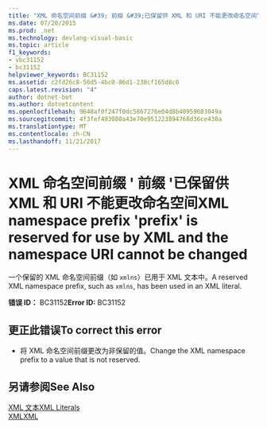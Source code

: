 ```yaml
---
title: "XML 命名空间前缀 &#39; 前缀 &#39;已保留供 XML 和 URI 不能更改命名空间"
ms.date: 07/20/2015
ms.prod: .net
ms.technology: devlang-visual-basic
ms.topic: article
f1_keywords:
- vbc31152
- bc31152
helpviewer_keywords: BC31152
ms.assetid: c2fd26c8-56d5-4bc0-86d1-230cf165d8c0
caps.latest.revision: "4"
author: dotnet-bot
ms.author: dotnetcontent
ms.openlocfilehash: 9648af0f247f0dc5867276e04d8b40959603049a
ms.sourcegitcommit: 4f3fef493080a43e70e951223894768d36ce430a
ms.translationtype: MT
ms.contentlocale: zh-CN
ms.lasthandoff: 11/21/2017
---
```

# <a name="xml-namespace-prefix-39prefix39-is-reserved-for-use-by-xml-and-the-namespace-uri-cannot-be-changed"></a><span data-ttu-id="2a045-102">XML 命名空间前缀 &#39; 前缀 &#39;已保留供 XML 和 URI 不能更改命名空间</span><span class="sxs-lookup"><span data-stu-id="2a045-102">XML namespace prefix &#39;prefix&#39; is reserved for use by XML and the namespace URI cannot be changed</span></span>
<span data-ttu-id="2a045-103">一个保留的 XML 命名空间前缀（如 `xmlns`）已用于 XML 文本中。</span><span class="sxs-lookup"><span data-stu-id="2a045-103">A reserved XML namespace prefix, such as `xmlns`, has been used in an XML literal.</span></span>  
  
 <span data-ttu-id="2a045-104">**错误 ID：** BC31152</span><span class="sxs-lookup"><span data-stu-id="2a045-104">**Error ID:** BC31152</span></span>  
  
## <a name="to-correct-this-error"></a><span data-ttu-id="2a045-105">更正此错误</span><span class="sxs-lookup"><span data-stu-id="2a045-105">To correct this error</span></span>  
  
-   <span data-ttu-id="2a045-106">将 XML 命名空间前缀更改为非保留的值。</span><span class="sxs-lookup"><span data-stu-id="2a045-106">Change the XML namespace prefix to a value that is not reserved.</span></span>  
  
## <a name="see-also"></a><span data-ttu-id="2a045-107">另请参阅</span><span class="sxs-lookup"><span data-stu-id="2a045-107">See Also</span></span>  
 [<span data-ttu-id="2a045-108">XML 文本</span><span class="sxs-lookup"><span data-stu-id="2a045-108">XML Literals</span></span>](../../visual-basic/language-reference/xml-literals/index.md)  
 [<span data-ttu-id="2a045-109">XML</span><span class="sxs-lookup"><span data-stu-id="2a045-109">XML</span></span>](../../visual-basic/programming-guide/language-features/xml/index.md)
